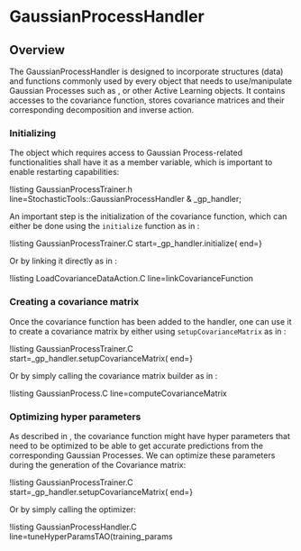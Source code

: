 # GaussianProcessHandler

## Overview

The GaussianProcessHandler is designed to incorporate structures (data) and
functions commonly used by every object that needs to use/manipulate Gaussian Processes
such as [](GaussianProcessTrainer.md), [](GaussianProcess.md) or other Active
Learning objects. It contains accesses to the covariance function, stores covariance matrices
and their corresponding decomposition and inverse action.

### Initializing

The object which requires access to Gaussian Process-related functionalities shall
have it as a member variable, which is important to enable restarting capabilities:

!listing GaussianProcessTrainer.h line=StochasticTools::GaussianProcessHandler & _gp_handler;

An important step is the initialization of the covariance function, which can
either be done using the `initialize` function as in [](GaussianProcessTrainer.md):

!listing GaussianProcessTrainer.C start=_gp_handler.initialize(
                                  end=}

Or by linking it directly as in [](LoadCovarianceDataAction.md):

!listing LoadCovarianceDataAction.C line=linkCovarianceFunction

### Creating a covariance matrix

Once the covariance function has been added to the handler, one can use it to
create a covariance matrix by either using `setupCovarianceMatrix` as in
[](GaussianProcessTrainer.md):

!listing GaussianProcessTrainer.C start=_gp_handler.setupCovarianceMatrix(
                                  end=}

Or by simply calling the covariance matrix builder as in [](GaussianProcess.md):

!listing GaussianProcess.C line=computeCovarianceMatrix

### Optimizing hyper parameters

As described in [](GaussianProcessTrainer.md), the covariance function might
have hyper parameters that need to be optimized to be able to get accurate
predictions from the corresponding Gaussian Processes. We can optimize these
parameters during the generation of the Covariance matrix:

!listing GaussianProcessTrainer.C start=_gp_handler.setupCovarianceMatrix(
                                  end=}

Or by simply calling the optimizer:

!listing GaussianProcessHandler.C line=tuneHyperParamsTAO(training_params
